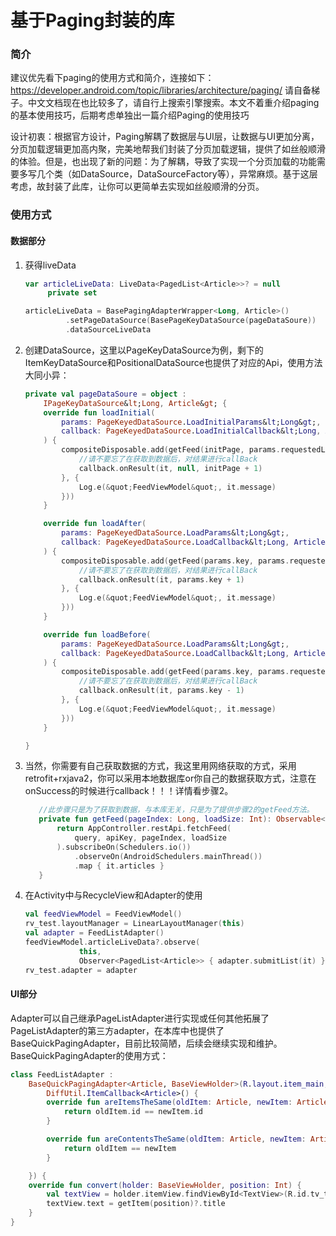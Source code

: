 # 基于Paging封装的库

### 简介

建议优先看下paging的使用方式和简介，连接如下：https://developer.android.com/topic/libraries/architecture/paging/  请自备梯子。中文文档现在也比较多了，请自行上搜索引擎搜索。本文不着重介绍paging的基本使用技巧，后期考虑单独出一篇介绍Paging的使用技巧

设计初衷：根据官方设计，Paging解耦了数据层与UI层，让数据与UI更加分离，分页加载逻辑更加高内聚，完美地帮我们封装了分页加载逻辑，提供了如丝般顺滑的体验。但是，也出现了新的问题：为了解耦，导致了实现一个分页加载的功能需要多写几个类（如DataSource，DataSourceFactory等），异常麻烦。基于这层考虑，故封装了此库，让你可以更简单去实现如丝般顺滑的分页。

### 使用方式

#### 数据部分

1. 获得liveData

   ```kotlin
   var articleLiveData: LiveData<PagedList<Article>>? = null
        private set
   
   articleLiveData = BasePagingAdapterWrapper<Long, Article>()
            .setPageDataSource(BasePageKeyDataSource(pageDataSoure))
            .dataSourceLiveData
   
   ```

2. 创建DataSource，这里以PageKeyDataSource为例，剩下的ItemKeyDataSource和PositionalDataSource也提供了对应的Api，使用方法大同小异：

   ```kotlin
   private val pageDataSoure = object :
       IPageKeyDataSource&lt;Long, Article&gt; {
       override fun loadInitial(
           params: PageKeyedDataSource.LoadInitialParams&lt;Long&gt;,
           callback: PageKeyedDataSource.LoadInitialCallback&lt;Long, Article&gt;
       ) {
           compositeDisposable.add(getFeed(initPage, params.requestedLoadSize).subscribe({
               //请不要忘了在获取到数据后，对结果进行callBack
               callback.onResult(it, null, initPage + 1) 
           }, {
               Log.e(&quot;FeedViewModel&quot;, it.message)
           }))
       }
   
       override fun loadAfter(
           params: PageKeyedDataSource.LoadParams&lt;Long&gt;,
           callback: PageKeyedDataSource.LoadCallback&lt;Long, Article&gt;
       ) {
           compositeDisposable.add(getFeed(params.key, params.requestedLoadSize).subscribe({
               //请不要忘了在获取到数据后，对结果进行callBack
               callback.onResult(it, params.key + 1)
           }, {
               Log.e(&quot;FeedViewModel&quot;, it.message)
           }))
       }
   
       override fun loadBefore(
           params: PageKeyedDataSource.LoadParams&lt;Long&gt;,
           callback: PageKeyedDataSource.LoadCallback&lt;Long, Article&gt;
       ) {
           compositeDisposable.add(getFeed(params.key, params.requestedLoadSize).subscribe({
               //请不要忘了在获取到数据后，对结果进行callBack
               callback.onResult(it, params.key - 1)
           }, {
               Log.e(&quot;FeedViewModel&quot;, it.message)
           }))
       }
   
   } 
   ```

3. 当然，你需要有自己获取数据的方式，我这里用网络获取的方式，采用retrofit+rxjava2，你可以采用本地数据库or你自己的数据获取方式，注意在onSuccess的时候进行callback！！！详情看步骤2。

   ```kotlin
      //此步骤只是为了获取到数据，与本库无关，只是为了提供步骤2的getFeed方法。
      private fun getFeed(pageIndex: Long, loadSize: Int): Observable<List<Article>> {
          return AppController.restApi.fetchFeed(
              query, apiKey, pageIndex, loadSize
          ).subscribeOn(Schedulers.io())
              .observeOn(AndroidSchedulers.mainThread())
              .map { it.articles }
      }
   ```

4. 在Activity中与RecycleView和Adapter的使用

   ```kotlin
   val feedViewModel = FeedViewModel()
   rv_test.layoutManager = LinearLayoutManager(this)
   val adapter = FeedListAdapter()
   feedViewModel.articleLiveData?.observe(
               this,
               Observer<PagedList<Article>> { adapter.submitList(it) })
   rv_test.adapter = adapter
   ```

#### UI部分

Adapter可以自己继承PageListAdapter进行实现或任何其他拓展了PageListAdapter的第三方adapter，在本库中也提供了BaseQuickPagingAdapter，目前比较简陋，后续会继续实现和维护。BaseQuickPagingAdapter的使用方式：

```kotlin
class FeedListAdapter :
    BaseQuickPagingAdapter<Article, BaseViewHolder>(R.layout.item_main, object :
        DiffUtil.ItemCallback<Article>() {
        override fun areItemsTheSame(oldItem: Article, newItem: Article): Boolean {
            return oldItem.id == newItem.id
        }

        override fun areContentsTheSame(oldItem: Article, newItem: Article): Boolean {
            return oldItem == newItem
        }

    }) {
    override fun convert(holder: BaseViewHolder, position: Int) {
        val textView = holder.itemView.findViewById<TextView>(R.id.tv_test)
        textView.text = getItem(position)?.title
    }
}
```